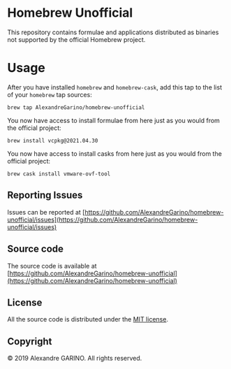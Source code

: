 # Homebrew Unofficial

This repository contains formulae and applications distributed as binaries not supported by the official Homebrew project.


# Usage

After you have installed `homebrew` and `homebrew-cask`, add this tap to the list of your `homebrew` tap sources:
```
brew tap AlexandreGarino/homebrew-unofficial
```

You now have access to install formulae from here just as you would from the official project:
```
brew install vcpkg@2021.04.30
```

You now have access to install casks from here just as you would from the official project:
```
brew cask install vmware-ovf-tool
```


## Reporting Issues

Issues can be reported at [https://github.com/AlexandreGarino/homebrew-unofficial/issues](https://github.com/AlexandreGarino/homebrew-unofficial/issues)


## Source code

The source code is available at [https://github.com/AlexandreGarino/homebrew-unofficial](https://github.com/AlexandreGarino/homebrew-unofficial)


## License

All the source code is distributed under the [MIT license](LICENSE).


## Copyright

© 2019 Alexandre GARINO. All rights reserved.